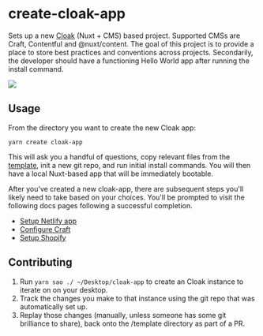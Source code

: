 # create-cloak-app

Sets up a new [Cloak](https://github.com/BKWLD/cloak) (Nuxt + CMS) based project.  Supported CMSs are Craft, Contentful and @nuxt/content.  The goal of this project is to provide a place to store best practices and conventions across projects.  Secondarily, the developer should have a functioning Hello World app after running the install command.

![](https://i.pinimg.com/originals/75/af/04/75af04c5f9fa6e26231640f7d368f042.gif)

## Usage

From the directory you want to create the new Cloak app:

```
yarn create cloak-app
```

This will ask you a handful of questions, copy relevant files from the [template](./template), init a new git repo, and run initial install commands.  You will then have a local Nuxt-based app that will be immediately bootable.

After you've created a new cloak-app, there are subsequent steps you'll likely need to take based on your choices.  You'll be prompted to visit the following docs pages following a successful completion.

- [Setup Netlify app](./docs/netlify.md)
- [Configure Craft](./docs/craft-cms/config.md)
- [Setup Shopify](./docs/shopify.md)

## Contributing

1. Run `yarn sao ./ ~/Desktop/cloak-app` to create an Cloak instance to iterate on on your desktop.
2. Track the changes you make to that instance using the git repo that was automatically set up.
3. Replay those changes (manually, unless someone has some git brilliance to share), back onto the /template directory as part of a PR.
